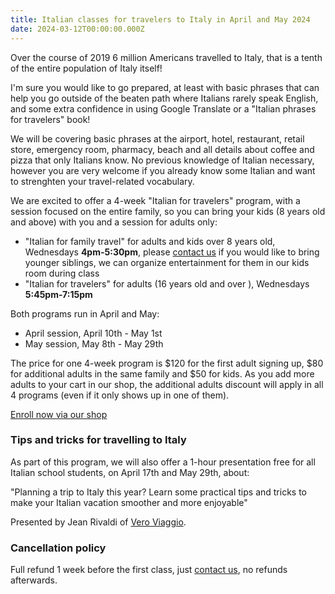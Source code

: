 ```yaml
---
title: Italian classes for travelers to Italy in April and May 2024
date: 2024-03-12T00:00:00.000Z
---
```


Over the course of 2019 6 million Americans travelled to Italy, that is a tenth of the entire population of Italy itself!

I'm sure you would like to go prepared, at least with basic phrases that can help you go outside of the beaten path where Italians rarely speak English, and some extra confidence in using Google Translate or a "Italian phrases for travelers" book!

We will be covering basic phrases at the airport, hotel, restaurant, retail store, emergency room, pharmacy, beach and all details about coffee and pizza that only Italians know. No previous knowledge of Italian necessary, however you are very welcome if you already know some Italian and want to strenghten your travel-related vocabulary.

We are excited to offer a 4-week "Italian for travelers" program, with a session focused on the entire family, so you can bring your kids (8 years old and above) with you and a session for adults only:

* "Italian for family travel" for adults and kids over 8 years old, Wednesdays **4pm-5:30pm**, please [contact us](/contact) if you would like to bring younger siblings, we can organize entertainment for them in our kids room during class
* "Italian for travelers" for adults (16 years old and over ), Wednesdays **5:45pm-7:15pm**

Both programs run in April and May:

* April session, April 10th - May 1st
* May session, May 8th - May 29th

The price for one 4-week program is $120 for the first adult signing up, $80 for additional adults in the same family and $50 for kids.
As you add more adults to your cart in our shop, the additional adults discount will apply in all 4 programs (even if it only shows up in one of them).

<div class="tc">
<a href="https://italianschoolsd.square.site/shop/italian-for-travelers/HIZJQCNGIMD7FJ26PVOPURRQ" class="btn raise">Enroll now via our shop</a>
</div>

### Tips and tricks for travelling to Italy

As part of this program, we will also offer a 1-hour presentation free for all Italian school students, on April 17th and May 29th, about:

"Planning a trip to Italy this year? Learn some practical tips and tricks to make your Italian vacation smoother and more enjoyable"

Presented by Jean Rivaldi of [Vero Viaggio](https://veroviaggio.com).

### Cancellation policy

Full refund 1 week before the first class, just [contact us](/contact), no refunds afterwards.
